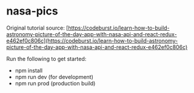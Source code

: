 # nasa-pics

Original tutorial source: [https://codeburst.io/learn-how-to-build-astronomy-picture-of-the-day-app-with-nasa-api-and-react-redux-e462ef0c806c](https://codeburst.io/learn-how-to-build-astronomy-picture-of-the-day-app-with-nasa-api-and-react-redux-e462ef0c806c)

Run the following to get started:

* npm install
* npm run dev (for development)
* npm run prod (production build)
